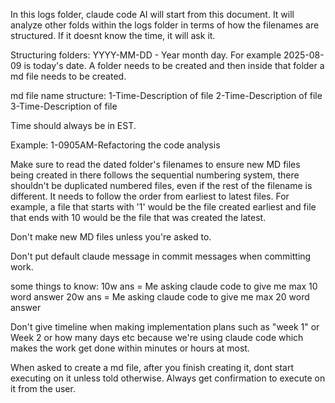 In this logs folder, claude code AI will start from this document. It will analyze other folds within the logs folder in terms of how the filenames are structured. If it doesnt know the time, it will ask it.

Structuring folders: YYYY-MM-DD - Year month day. For example 2025-08-09 is today's date. A folder needs to be created and then inside that folder a md file needs to be created.

md file name structure:
1-Time-Description of file
2-Time-Description of file
3-Time-Description of file

Time should always be in EST.

Example:
1-0905AM-Refactoring the code analysis

Make sure to read the dated folder's filenames to ensure new MD files being created in there follows the sequential numbering system, there shouldn't be duplicated numbered files, even if the rest of the filename is different. It needs to follow the order from earliest to latest files. For example, a file that starts with '1' would be the file created earliest and file that ends with 10 would be the file that was created the latest.

Don't make new MD files unless you're asked to. 

Don't put default claude message in commit messages when committing work.

some things to know:
10w ans = Me asking claude code to give me max 10 word answer
20w ans = Me asking claude code to give me max 20 word answer

Don't give timeline when making implementation plans such as "week 1" or Week 2 or how many days etc because we're using claude code which makes the work get done within minutes or hours at most.

When asked to create a md file, after you finish creating it, dont start executing on it unless told otherwise. Always get confirmation to execute on it from the user.
